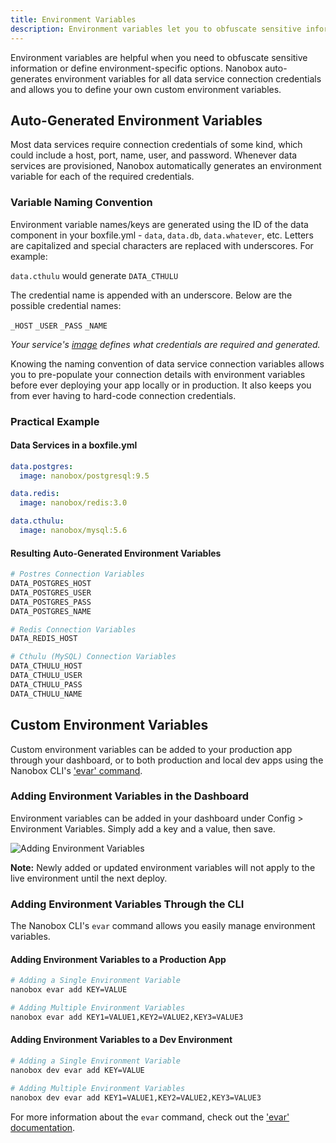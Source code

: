 ```yaml
---
title: Environment Variables
description: Environment variables let you to obfuscate sensitive information or define environment-specific options. Managing evars with Nanobox is simple.
---
```


Environment variables are helpful when you need to obfuscate sensitive information or define environment-specific options. Nanobox auto-generates environment variables for all data service connection credentials and allows you to define your own custom environment variables.

## Auto-Generated Environment Variables
Most data services require connection credentials of some kind, which could include a host, port, name, user, and password. Whenever data services are provisioned, Nanobox automatically generates an environment variable for each of the required credentials.

### Variable Naming Convention
Environment variable names/keys are generated using the ID of the data component in your boxfile.yml - `data`, `data.db`, `data.whatever`, etc. Letters are capitalized and special characters are replaced with underscores. For example:

`data.cthulu` would generate `DATA_CTHULU`

The credential name is appended with an underscore. Below are the possible credential names:

`_HOST` `_USER` `_PASS` `_NAME`  

*Your service's [image](/images/) defines what credentials are required and generated.*

Knowing the naming convention of data service connection variables allows you to pre-populate your connection details with environment variables before ever deploying your app locally or in production. It also keeps you from ever having to hard-code connection credentials.

### Practical Example

#### Data Services in a boxfile.yml
```yaml
data.postgres:
  image: nanobox/postgresql:9.5

data.redis:
  image: nanobox/redis:3.0

data.cthulu:
  image: nanobox/mysql:5.6
```

#### Resulting Auto-Generated Environment Variables
```bash
# Postres Connection Variables
DATA_POSTGRES_HOST
DATA_POSTGRES_USER
DATA_POSTGRES_PASS
DATA_POSTGRES_NAME

# Redis Connection Variables
DATA_REDIS_HOST

# Cthulu (MySQL) Connection Variables
DATA_CTHULU_HOST
DATA_CTHULU_USER
DATA_CTHULU_PASS
DATA_CTHULU_NAME
```

## Custom Environment Variables
Custom environment variables can be added to your production app through your dashboard, or to both production and local dev apps using the Nanobox CLI's ['evar' command](/cli/evar/).

### Adding Environment Variables in the Dashboard
Environment variables can be added in your dashboard under Config > Environment Variables. Simply add a key and a value, then save.

![Adding Environment Variables](/src-images/evar-add.png)

**Note:** Newly added or updated environment variables will not apply to the live environment until the next deploy.

### Adding Environment Variables Through the CLI
The Nanobox CLI's `evar` command allows you easily manage environment variables.

#### Adding Environment Variables to a Production App
```bash
# Adding a Single Environment Variable
nanobox evar add KEY=VALUE

# Adding Multiple Environment Variables
nanobox evar add KEY1=VALUE1,KEY2=VALUE2,KEY3=VALUE3
```

#### Adding Environment Variables to a Dev Environment
```bash
# Adding a Single Environment Variable
nanobox dev evar add KEY=VALUE

# Adding Multiple Environment Variables
nanobox dev evar add KEY1=VALUE1,KEY2=VALUE2,KEY3=VALUE3
```

For more information about the `evar` command, check out the ['evar' documentation](/cli/evar/).
